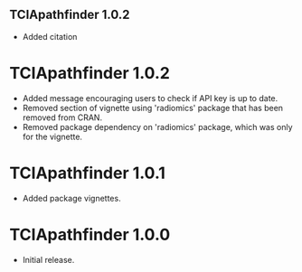 ## TCIApathfinder 1.0.2

* Added citation

# TCIApathfinder 1.0.2

* Added message encouraging users to check if API key is up to date.
* Removed section of vignette using 'radiomics' package that has been removed from CRAN.
* Removed package dependency on 'radiomics' package, which was only for the vignette.

# TCIApathfinder 1.0.1

* Added package vignettes.

# TCIApathfinder 1.0.0

* Initial release.



